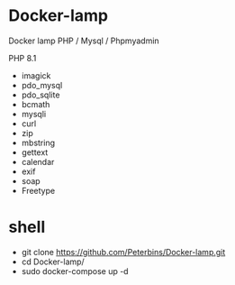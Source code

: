# Docker-lamp
Docker lamp PHP / Mysql / Phpmyadmin

PHP 8.1 
- imagick
- pdo_mysql
- pdo_sqlite
- bcmath
- mysqli
- curl 
- zip
- mbstring
- gettext
- calendar
- exif
- soap
- Freetype


# shell
- git clone https://github.com/Peterbins/Docker-lamp.git
- cd Docker-lamp/
- sudo docker-compose up -d

